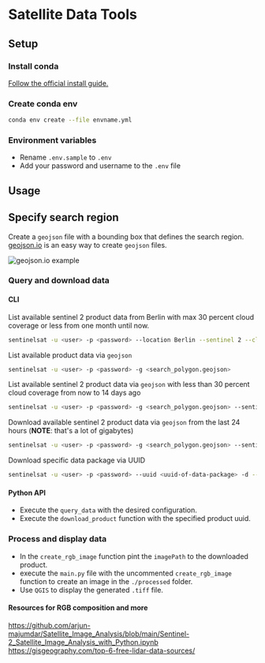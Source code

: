 # Satellite Data Tools

## Setup

### Install conda

[Follow the official install guide.](https://docs.conda.io/projects/conda/en/latest/user-guide/install/index.html)

### Create conda env

```bash
conda env create --file envname.yml
```

### Environment variables

- Rename `.env.sample` to `.env`
- Add your password and username to the `.env` file

## Usage

## Specify search region

Create a `geojson` file with a bounding box that defines the search region.
[geojson.io](http://geojson.io/) is an easy way to create `geojson` files.

![geojson.io example](./docs/geojsonio.png)

### Query and download data

#### CLI

List available sentinel 2 product data from Berlin with max 30 percent cloud coverage or less from one month until now.

```bash
sentinelsat -u <user> -p <password> --location Berlin --sentinel 2 --cloud 30 --start NOW-1MONTH
```

List available product data via `geojson`

```bash
sentinelsat -u <user> -p <password> -g <search_polygon.geojson>
```

List available sentinel 2 product data via `geojson` with less than 30 percent cloud coverage from now to 14 days ago

```bash
sentinelsat -u <user> -p <password> -g <search_polygon.geojson> --sentinel 2 --cloud 30 --start NOW-14DAYS --producttype S2MSI2A
```

Download available sentinel 2 product data via `geojson` from the last 24 hours (**NOTE**: that's a lot of gigabytes)

```bash
sentinelsat -u <user> -p <password> -g <search_polygon.geojson> --sentinel 2 -d --path ./downloads
```

Download specific data package via UUID

```bash
sentinelsat -u <user> -p <password> --uuid <uuid-of-data-package> -d --path ./downloads
```

#### Python API

- Execute the `query_data` with the desired configuration.
- Execute the `download_product` function with the specified product uuid.

### Process and display data

- In the `create_rgb_image` function pint the `imagePath` to the downloaded product.
- execute the `main.py` file with the uncommented `create_rgb_image` function to create an image in the `./processed` folder.
- Use `QGIS` to display the generated `.tiff` file.

#### Resources for RGB composition and more

https://github.com/arjun-majumdar/Satellite_Image_Analysis/blob/main/Sentinel-2_Satellite_Image_Analysis_with_Python.ipynb
https://gisgeography.com/top-6-free-lidar-data-sources/
